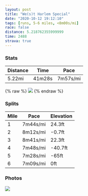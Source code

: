 ```yaml
---
layout: post
title: "We(s)t Harlem Special"
date: "2020-10-12 19:12:10"
tags: [runs, 5-6 miles, <8m00s/mi]
race: false
distance: 5.218762355999999
time: 2488
strava: true
---
```


### Stats

| Distance | Time | Pace |
|----------|------|------|
|5.22mi|41m28s|7m57s/mi|

{% raw %}
<img src='https://maps.googleapis.com/maps/api/staticmap?maptype=roadmap&path=enc:y`wwFjhsbMCEC?CGJi@BaAL[C_@IISI[_@JMDW?OJ_@B_@CG?ESy@L_@Dw@Hg@Zo@AG@MRW?_@GMLa@p@YZCRRb@BFDMWi@Ie@QOGWEGYAS@FyBoBc@_AAKGKGC?QEUUg@k@Yq@WKSWUmBw@q@OIKBWIu@QYSKADK?}@MGNSIMSGEuC_AaAa@]Q_@]]OH@DHiCaBOIWYmBu@YOs@k@i@Ss@g@mAm@KMUAEI?BABG@ECqAkAs@[WSUWg@WSSc@KUOQSYSUMa@g@c@KUQAEFI@UAOOYICI@EUQ@BCADQ?MKAGMAU[y@g@YKCIGEgAWSWc@w@CG[]c@u@kAqAs@}AOq@E_@Aq@By@CW^[Ry@Bi@Uo@Cs@@aALa@Zg@Ng@P]HYD[JSH[Dw@?m@Eq@CI_@s@SQa@Oe@MqAs@kAu@aAq@SY_Aw@}@iAUm@EUEsAJwAZcA^m@Ha@@e@Ci@M_@[m@Qa@[c@o@k@uAw@kA_Ay@_BOi@]{@iAqAs@]g@Kk@We@Gc@@]N_Ar@a@Nk@Ea@Ie@QYUaBcBi@u@e@sAO]_@i@[QQGa@Ci@HOA}@SGEs@S}@OyAc@YM_@Ke@[QQgAg@mAoAiA}AwAkAoBcAwCuBy@eAm@{AGc@Aq@Mi@Ai@Lg@DiA@eAGmAIc@Q]GU]e@e@Ym@U]Yo@_@c@ISMYSGM]YUW_Ae@m@o@aBeAeCwA[]_Ai@i@_@g@WaBuA[QcAM_@@g@Je@@e@ESK_@IgAGe@Am@Le@^]b@e@R_@@g@C]Kk@WiBgAiAaAyAcByAwBgAcAQGg@CcBPg@?cAG{BUs@W_@UoAcBWk@m@gBe@Wa@HYVSt@Ar@Px@DPf@p@Z~@@f@CLK`@_@b@EBUDo@GOIy@s@KSqAoAkCaBq@Sc@WQ_@Ie@TgBLm@@i@Ko@e@q@a@[i@U[SD_@Ha@Xi@V}AL_@LQL]\m@\gANq@^gA\q@d@{AHo@HeAl@oAT]Po@Pa@HUd@kALm@@k@Ry@Ho@NMF?NQXsALc@DEPe@Lo@@k@pAkCPi@BWLUNo@j@qAZaA`@cANu@&key=AIzaSyC1MId7bFpkLXNAaYhBSTb8jLyiSqzbDtM&size=800x800&markers=color:yellow|label:S|40.75549,-73.99574&markers=color:green|label:F|40.794450000000005,-73.94157999999992'>
{% endraw %}

### Splits

| Mile | Pace | Elevation |
|------|------|-----------|
|1|7m44s/mi|24.3ft|
|2|8m12s/mi|-0.7ft|
|3|8m41s/mi|22.3ft|
|4|7m48s/mi|-40.7ft|
|5|7m28s/mi|-65ft|
|6|7m09s/mi|0ft|

### Photos
<img src='https://dgtzuqphqg23d.cloudfront.net/BYb_FzN4abYixNPddTvAwVp-_eKeeNQU2iGYHy0PWTk-576x768.jpg'>
